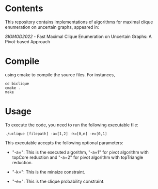 # Contents
This repository contains implementations of algorithms for maximal clique enumeration on uncertain graphs, appeared in:

*SIGMOD2022* - Fast Maximal Clique Enumeration on Uncertain Graphs: A Pivot-based Approach 

# Compile
using cmake to compile the source files. For instances,
```
cd biclique
cmake .
make
```

# Usage
To execute the code, you need to run the following executable file:

```
./uclique [filepath] -a=[1,2] -k=[0,n] -e=[0,1]
```

This executable accepts the following optional parameters:
- "-a=": This is the executed algorithm, "-a=1" for pivot algorithm with topCore reduction and "-a=2" for pivot algorithm with topTriangle reduction.

- "-k=": This is the minsize constraint.

- "-e=": This is the clique probability constraint.

